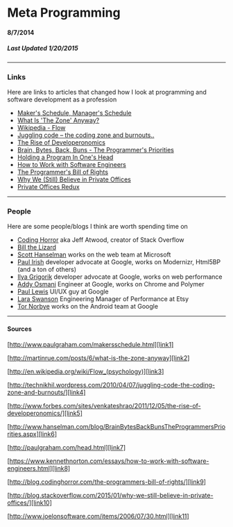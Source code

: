 # Meta Programming
#### 8/7/2014
##### Last Updated 1/20/2015

---

### Links

Here are links to articles that changed how I look at programming and software development as a profession

* [Maker's Schedule, Manager's Schedule][link1]
* [What Is 'The Zone' Anyway?][link2]
* [Wikipedia - Flow][link3]
* [Juggling code – the coding zone and burnouts..][link4]
* [The Rise of Developeronomics][link5]
* [Brain, Bytes, Back, Buns - The Programmer's Priorities][link6]
* [Holding a Program In One's Head][link7]
* [How to Work with Software Engineers][link8]
* [The Programmer's Bill of Rights][link9]
* [Why We (Still) Believe in Private Offices][link10]
* [Private Offices Redux][link11]

---

### People

Here are some people/blogs I think are worth spending time on

* [Coding Horror][people1] aka Jeff Atwood, creator of Stack Overflow
* [Bill the Lizard][people3]
* [Scott Hanselman][people2] works on the web team at Microsoft
* [Paul Irish][people4] developer advocate at Google, works on Modernizr, Html5BP (and a ton of others)
* [Ilya Grigorik][people5] developer advocate at Google, works on web performance
* [Addy Osmani][people7] Engineer at Google, works on Chrome and Polymer
* [Paul Lewis][people6] UI/UX guy at Google
* [Lara Swanson][people8] Engineering Manager of Performance at Etsy
* [Tor Norbye][people9] works on the Android team at Google

---

#### Sources

[http://www.paulgraham.com/makersschedule.html][link1]

[http://martinrue.com/posts/6/what-is-the-zone-anyway][link2]

[http://en.wikipedia.org/wiki/Flow_(psychology)][link3]

[http://technikhil.wordpress.com/2010/04/07/juggling-code-the-coding-zone-and-burnouts/][link4]

[http://www.forbes.com/sites/venkateshrao/2011/12/05/the-rise-of-developeronomics/][link5]

[http://www.hanselman.com/blog/BrainBytesBackBunsTheProgrammersPriorities.aspx][link6]

[http://paulgraham.com/head.html][link7]

[https://www.kennethnorton.com/essays/how-to-work-with-software-engineers.html][link8]

[http://blog.codinghorror.com/the-programmers-bill-of-rights/][link9]

[http://blog.stackoverflow.com/2015/01/why-we-still-believe-in-private-offices/][link10]

[http://www.joelonsoftware.com/items/2006/07/30.html][link11]


[link1]: http://www.paulgraham.com/makersschedule.html
[link2]: http://martinrue.com/posts/6/what-is-the-zone-anyway
[link3]: http://en.wikipedia.org/wiki/Flow_(psychology)
[link4]: http://technikhil.wordpress.com/2010/04/07/juggling-code-the-coding-zone-and-burnouts/
[link5]: http://www.forbes.com/sites/venkateshrao/2011/12/05/the-rise-of-developeronomics/
[link6]: http://www.hanselman.com/blog/BrainBytesBackBunsTheProgrammersPriorities.aspx
[link7]: http://paulgraham.com/head.html
[link8]: https://www.kennethnorton.com/essays/how-to-work-with-software-engineers.html
[link9]: http://blog.codinghorror.com/the-programmers-bill-of-rights/
[link10]: http://blog.stackoverflow.com/2015/01/why-we-still-believe-in-private-offices/
[link11]: http://www.joelonsoftware.com/items/2006/07/30.html

[people1]: http://blog.codinghorror.com/
[people2]: http://www.hanselman.com/blog/
[people3]: http://www.billthelizard.com/
[people4]: https://twitter.com/paul_irish
[people5]: https://www.igvita.com/
[people6]: http://aerotwist.com/
[people7]: http://addyosmani.com/blog/
[people8]: http://laraswanson.com/
[people9]: https://plus.google.com/u/0/+TorNorbye/posts